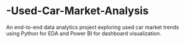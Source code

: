 # -Used-Car-Market-Analysis
An end-to-end data analytics project exploring used car market trends using Python for EDA and Power BI for dashboard visualization.
